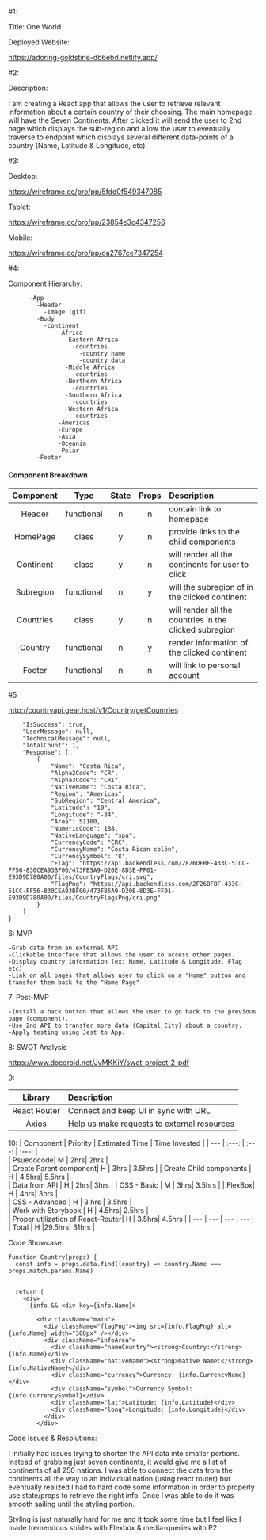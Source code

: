 #1: 

Title: One World 

Deployed Website:

https://adoring-goldstine-db6ebd.netlify.app/

#2:

Description:

I am creating a React app that allows the user to retrieve relevant information about a certain country of their choosing. The main homepage will have the Seven Continents. After clicked it will send the user to 2nd page which displays the sub-region and allow the user to eventually traverse to endpoint which displays several different data-points of a country (Name, Latitude & Longitude, etc).

#3:

Desktop:

https://wireframe.cc/pro/pp/5fdd0f549347085


Tablet:

https://wireframe.cc/pro/pp/23854e3c4347256



Mobile:

https://wireframe.cc/pro/pp/da2767ce7347254



#4:

Component Hierarchy: 

```src-
      -App
        -Header
          -Image (gif)
        -Body
          -continent
              -Africa
                -Eastern Africa
                  -countries
                    -country name
                    -country data
                -Middle Africa
                  -countries 
                -Northern Africa
                  -countries
                -Southern Africa
                  -countries
                -Western Africa
                  -countries
              -Americas
              -Europe
              -Asia
              -Oceania
              -Polar
        -Footer        
```

#### Component Breakdown



|  Component   |    Type    | State | Props | Description                                                      |
| :----------: | :--------: | :---: | :---: | :--------------------------------------------------------------- |
|    Header    | functional |   n   |   n   |   contain link to homepage      |
|     HomePage |   class    |   y   |   n   |   provide links to the child components |                        |
|   Continent  |    class   |   y   |   n   |   will render all the continents for user to click |
|   Subregion  | functional |   n   |   y   |   will the subregion of in the clicked continent                 |
|   Countries  |    class   |   y   |   n   |   will render all the countries in the clicked subregion         |
|   Country    | functional |   n   |   y   |   render information of the clicked continent                    |
|    Footer    | functional |   n   |   n   |   will link to personal account                                  |


#5

http://countryapi.gear.host/v1/Country/getCountries

```{
    "IsSuccess": true,
    "UserMessage": null,
    "TechnicalMessage": null,
    "TotalCount": 1,
    "Response": [
        {
            "Name": "Costa Rica",
            "Alpha2Code": "CR",
            "Alpha3Code": "CRI",
            "NativeName": "Costa Rica",
            "Region": "Americas",
            "SubRegion": "Central America",
            "Latitude": "10",
            "Longitude": "-84",
            "Area": 51100,
            "NumericCode": 188,
            "NativeLanguage": "spa",
            "CurrencyCode": "CRC",
            "CurrencyName": "Costa Rican colón",
            "CurrencySymbol": "₡",
            "Flag": "https://api.backendless.com/2F26DFBF-433C-51CC-FF56-830CEA93BF00/473FB5A9-D20E-8D3E-FF01-E93D9D780A00/files/CountryFlags/cri.svg",
            "FlagPng": "https://api.backendless.com/2F26DFBF-433C-51CC-FF56-830CEA93BF00/473FB5A9-D20E-8D3E-FF01-E93D9D780A00/files/CountryFlagsPng/cri.png"
        }
    ]
}
```
6: MVP

```
-Grab data from an external API.
-Clickable interface that allows the user to access other pages. 
-Display country information (ex: Name, Latitude & Longitude, Flag etc)
-Link on all pages that allows user to click on a "Home" button and transfer them back to the "Home Page"
```

7: Post-MVP

```
-Install a back button that allows the user to go back to the previous page (component).
-Use 2nd API to transfer more data (Capital City) about a country. 
-Apply testing using Jest to App. 
```
8: SWOT Analysis

https://www.docdroid.net/JvMKKiY/swot-project-2-pdf

9:


|     Library      | Description                                        |
| :--------------: | :--------------------------------------------------|
|   React Router   | Connect and keep UI in sync with URL               |
|     Axios        | Help us make requests to external resources        |

10:
| Component | Priority | Estimated Time | Time Invested | 
| --- | :---: |  :---: | :---: |  
| Psuedocode| M | 2hrs| 2hrs |  
| Create Parent component| H | 3hrs  | 3.5hrs |
| Create Child components | H | 4.5hrs| 5.5hrs |  
| Data from API | H | 2hrs| 3hrs | 
| CSS - Basic | M | 3hrs| 3.5hrs | 
| FlexBox| H | 4hrs| 3hrs |  
| CSS - Advanced | H | 3 hrs | 3.5hrs |   
| Work with Storybook  | H | 4.5hrs| 2.5hrs |  
| Proper utilization of React-Router| H | 3.5hrs| 4.5hrs | 
| --- | --- |  --- | --- |
| Total | H |29.5hrs| 31hrs |  


Code Showcase:

```
function Country(props) {
  const info = props.data.find((country) => country.Name === props.match.params.Name)
 

  return (
    <div>
      {info && <div key={info.Name}>

        <div className="main">
          <div className="flagPng"><img src={info.FlagPng} alt={info.Name} width="300px" /></div>
          <div className="infoArea">
            <div className="nameCountry"><strong>Country:</strong> {info.Name}</div>
            <div className="nativeName"><strong>Native Name:</strong> {info.NativeName}</div>
            <div className="currency">Currency: {info.CurrencyName}</div>
            <div className="symbol">Currency Symbol: {info.CurrencySymbol}</div>
            <div className="lat">Latitude: {info.Latitude}</div>
            <div className="long">Longitude: {info.Longitude}</div>
          </div>
        </div>
```

Code Issues & Resolutions:

I initially had issues trying to shorten the API data into smaller portions. Instead of grabbing just seven continents, it would give me a list of continents of all 250 nations. I was able to connect the data from the continents all the way to an individual nation (using react router) but eventually realized I had to hard code some information in order to properly use state/props to retrieve the right info. Once I was able to do it was smooth sailing until the styling portion.


Styling is just naturally hard for me and it took some time but I feel like I made tremendous strides with Flexbox & media-queries with P2. 

